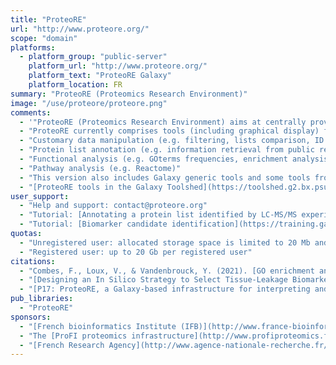 ```yaml
---
title: "ProteoRE"
url: "http://www.proteore.org/"
scope: "domain"
platforms:
  - platform_group: "public-server"
    platform_url: "http://www.proteore.org/"
    platform_text: "ProteoRE Galaxy"
    platform_location: FR
summary: "ProteoRE (Proteomics Research Environment)"
image: "/use/proteore/proteore.png"
comments:
  - '"ProteoRE (Proteomics Research Environment) aims at centrally providing the proteomics community with an online research service enabling biologists/clinicians without programming expertise to **annotate and interpret** their proteomics data through the Web."'
  - "ProteoRE currently comprises tools (including graphical display) for:"
  - "Customary data manipulation (e.g. filtering, lists comparison, ID conversion…)"
  - "Protein list annotation (e.g. information retrieval from public resources - human species)"
  - "Functional analysis (e.g. GOterms frequencies, enrichment analysis) including graphical representation."
  - "Pathway analysis (e.g. Reactome)"
  - "This version also includes Galaxy generic tools and some tools from the [GalaxyP project](https://usegalaxyp.org/) that should be of great help for people who want to (re)process their MS-based proteomics data (e.g. peptide/protein identification)."
  - "[ProteoRE tools in the Galaxy Toolshed](https://toolshed.g2.bx.psu.edu/view/proteore)"
user_support:
  - "Help and support: contact@proteore.org"
  - "Tutorial: [Annotating a protein list identified by LC-MS/MS experiments](http://proteore.org/u/proteore/p/proteore-tutorial-1-annotating-a-protein-list-identified-by-lc-msms-experiments)"
  - "Tutorial: [Biomarker candidate identification](https://training.galaxyproject.org/training-material/topics/proteomics/tutorials/biomarker_selection/tutorial.html)"
quotas:
  - "Unregistered user: allocated storage space is limited to 20 Mb and is not conserved between sessions."
  - "Registered user: up to 20 Gb per registered user"
citations:
  - "Combes, F., Loux, V., & Vandenbrouck, Y. (2021). [GO enrichment analysis for Differential Proteomics Using ProteoRE](https://doi.org/10.1007/978-1-0716-1641-3_11). In D. Cecconi (Ed.), Proteomics Data Analysis (pp. 179–196). Springer US. https://doi.org/10.1007/978-1-0716-1641-3_11"
  - "[Designing an In Silico Strategy to Select Tissue-Leakage Biomarkers Using the Galaxy Framework](https://doi.org/10.1007/978-1-4939-9164-8_18), Nguyen L., Brun V., Combes F., Loux V., Vandenbrouck Y. (2019) In: Brun V., Couté Y. (eds) Proteomics for Biomarker Discovery. Methods in Molecular Biology, vol 1959. Humana Press, New York, NY"
  - "[P17: ProteoRE, a Galaxy-based infrastructure for interpreting and exploring mass spectrometry-based proteomics data](http://sched.co/B8U9), [GCC2017](https://gcc2017.sched.com/) poster presentation, Lien Nguyen, Maud Lacombe, Sandra Dérozier, Lisa Perus, Olivier Rué, Florence Combes, Christophe Caron, Virginie Brun, Valentin Loux, Yves Vandenbrouck"
pub_libraries:
  - "ProteoRE"
sponsors:
  - "[French bioinformatics Institute (IFB)](http://www.france-bioinformatique.fr/en)"
  - "The [ProFI proteomics infrastructure](http://www.profiproteomics.fr/)"
  - "[French Research Agency](http://www.agence-nationale-recherche.fr/en/) (ANR-11-INBS-0013)."
---
```

